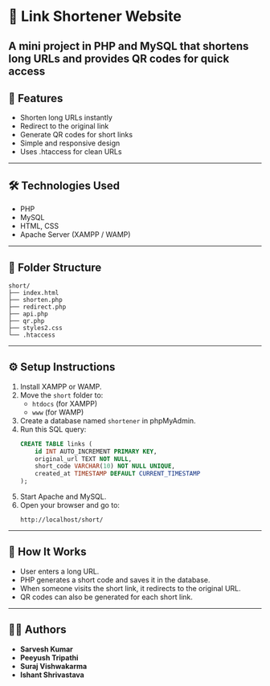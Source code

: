 # 🔗 Link Shortener Website

A mini project in PHP and MySQL that shortens long URLs and provides QR codes for quick access
---

## 🚀 Features
- Shorten long URLs instantly
- Redirect to the original link
- Generate QR codes for short links
- Simple and responsive design
- Uses .htaccess for clean URLs

---

## 🛠️ Technologies Used
- PHP
- MySQL
- HTML, CSS
- Apache Server (XAMPP / WAMP)

---

## 📂 Folder Structure
```
short/
├── index.html
├── shorten.php
├── redirect.php
├── api.php
├── qr.php
├── styles2.css
└── .htaccess
```

---

## ⚙️ Setup Instructions
1. Install XAMPP or WAMP.
2. Move the `short` folder to:
   - `htdocs` (for XAMPP)
   - `www` (for WAMP)
3. Create a database named `shortener` in phpMyAdmin.
4. Run this SQL query:
   ```sql
   CREATE TABLE links (
       id INT AUTO_INCREMENT PRIMARY KEY,
       original_url TEXT NOT NULL,
       short_code VARCHAR(10) NOT NULL UNIQUE,
       created_at TIMESTAMP DEFAULT CURRENT_TIMESTAMP
   );
   ```
5. Start Apache and MySQL.
6. Open your browser and go to:
   ```
   http://localhost/short/
   ```

---

## 🧠 How It Works
- User enters a long URL.
- PHP generates a short code and saves it in the database.
- When someone visits the short link, it redirects to the original URL.
- QR codes can also be generated for each short link.

---

## 👨‍💻 Authors
- **Sarvesh Kumar**
- **Peeyush Tripathi**  
- **Suraj Vishwakarma**  
- **Ishant Shrivastava**  

